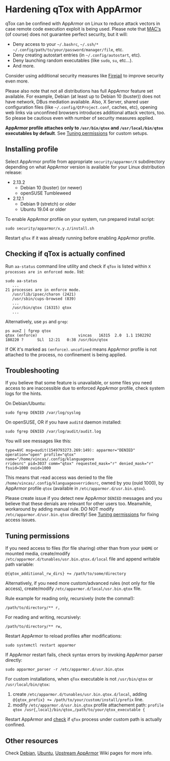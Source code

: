 # Hardening qTox with AppArmor

qTox can be confined with AppArmor on Linux to reduce attack vectors in case remote code execution exploit is being used. Please note that [MAC's](https://en.wikipedia.org/wiki/Mandatory_access_control) (of course) does not guarantee perfect security, but it will:
- Deny access to your `~/.bashrc`, `~/.ssh/*` `~/.config/path/to/your/password/manager/file`, etc.
- Deny creating autostart entries (in `~/.config/autostart`, etc).
- Deny launching random executables (like `sudo`, `su`, etc...).
- And more.

Consider using additional security measures like [Firejail](https://firejail.wordpress.com/) to improve security even more.

Please also note that not all distributions has full AppArmor feature set available. For example, Debian (at least up to Debian 10 (buster)) does not have network, DBus mediation available. Also, X Server, shared user configuration files (like `~/.config/QtProject.conf`, caches, etc), opening web links via unconfined browsers introduces additional attack vectors, too. So please be cautious even with number of security measures applied.

**AppArmor profile attaches only to `/usr/bin/qtox` and `/usr/local/bin/qtox` executables by default**. See [Tuning permissions](#tuning-permissions) for custom setups.

## Installing profile

Select AppArmor profile from appropriate `security/apparmor/X` subdirectory depending on what AppArmor version is available for your Linux distribution release:

- 2.13.2
  - Debian 10 (buster) (or newer)
  - openSUSE Tumbleweed
- 2.12.1
  - Debian 9 (stretch) or older
  - Ubuntu 19.04 or older

To enable AppArmor profile on your system, run prepared install script:

```
sudo security/apparmor/x.y.z/install.sh
```
Restart `qTox` if it was already running before enabling AppArmor profile.

## Checking if qTox is actually confined

Run `aa-status` command line utility and check if `qTox` is listed within `X processes are in enforced mode.` list:
```
sudo aa-status
   ...
21 processes are in enforce mode.
   /usr/lib/ipsec/charon (2421)            
   /usr/sbin/cups-browsed (839)
   ...
   /usr/bin/qtox (16315) qtox
   ...
```

Alternatively, use `ps` and `grep`:

```
ps auxZ | fgrep qtox
qtox (enforce)                  vincas   16315  2.0  1.1 1502292 180220 ?      SLl  12:21   0:38 /usr/bin/qtox
```

If OK it's marked as `(enforce)`. `uncofined` means AppArmor profile is not attached to the process, no confinement is being applied.

## Troubleshooting

If you believe that some feature is unavailable, or some files you need access to are inaccessible due to enforced AppArmor profile, check system logs for the hints.

On Debian/Ubuntu:

```
sudo fgrep DENIED /var/log/syslog
```

On openSUSE, OR if you have `auditd` daemon installed:
```
sudo fgrep DENIED /var/log/audit/audit.log
```

You will see messages like this:
```
type=AVC msg=audit(1549793273.269:149): apparmor="DENIED" operation="open" profile="qtox" name="/home/vincas/.config/klanguageove
rridesrc" pid=3037 comm="qtox" requested_mask="r" denied_mask="r" fsuid=1000 ouid=1000
```

This means that `r`ead access was denied to the file `/home/vincas/.config/klanguageoverridesrc`, owned by you (ouid 1000), by AppArmor profile `qtox` (available in `/etc/apparmor.d/usr.bin.qtox`).

Please create issue if you detect new AppArmor `DENIED` messages and you believe that these denials are relevant for other users too. Meanwhile, workaround by adding manual rule. DO NOT modify `/etc/apparmor.d/usr.bin.qtox` directly! See [Tuning permissions](#tuning-permissions) for fixing access issues.

## Tuning permissions

If you need access to files (for file sharing) other than from your `$HOME` or mounted media, create/modify `/etc/apparmor.d/tunables/usr.bin.qtox.d/local` file and append writable path variable:

```
@{qtox_additional_rw_dirs} += /path/to/some/directory
```

Alternatively, if you need more custom/advanced rules (not only for file access), create/modify `/etc/apparmor.d/local/usr.bin.qtox` file.

Rule example for reading only, recursively (note the comma!):

```
/path/to/directory/** r,
```

For reading and writing, recursively:
```
/path/to/directory/** rw,
```

Restart AppArmor to reload profiles after modifications:

```
sudo systemctl restart apparmor
```

If AppArmor restart fails, check syntax errors by invoking AppArmor parser directly:

```
sudo apparmor_parser -r /etc/apparmor.d/usr.bin.qtox
```

For custom installations, when `qTox` executable is not `/usr/bin/qtox` or `/usr/local/bin/qtox`:
1. create `/etc/apparmor.d/tunables/usr.bin.qtox.d/local`, adding `@{qtox_prefix} += /path/to/your/custom/install/prefix` line.
2. modify `/etc/apparmor.d/usr.bin.qtox` profile attachement path: `profile qtox /usr{,local}/bin/qtox,/path/to/your/qtox_executable {`

Restart AppArmor and [check](#checking-if-qtox-is-actually-confined) if `qTox` process under custom path is actually confined.

## Other resources

Check [Debian](https://wiki.debian.org/AppArmor), [Ubuntu](https://wiki.ubuntu.com/AppArmor), [Upstream AppArmor](https://gitlab.com/apparmor/apparmor/wikis/home) Wiki pages for more info.

